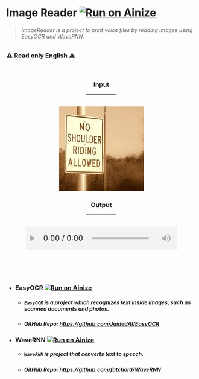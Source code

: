 # Image Reader [![Run on Ainize](https://ainize.ai/images/run_on_ainize_button.svg)](https://ainize.web.app/redirect?git_repo=https://github.com/Wook-2/callapi)
> ###### ImageReader is a project to print voice files by reading images using EasyOCR and WaveRNN.


### :warning: Read only English :warning:

<br>
<h3 align ='center'>Input</h3>
<hr style='margin:auto;width:80px'><br>
<p align='center'>
<img src ='https://raw.githubusercontent.com/Wook-2/ImageReader/master/static/post.jpeg'>
</p>
<h3 align ='center'>Output</h3>
<hr style='margin:auto;width:80px'><br>

<p align='center'>
<img src='https://github.com/Wook-2/ImageReader/blob/master/static/audiosample.png?raw=true' style='width:400px'>
</p>
<br><br>

#

- ### EasyOCR [![Run on Ainize](https://ainize.ai/images/run_on_ainize_button.svg)](https://ainize.web.app/redirect?git_repo=https://github.com/Wook-2/EasyOCR)

	- ##### `EasyOCR` is a project which recognizes text inside images, such as scanned documents and photos.
	- ##### GitHub Repo: https://github.com/JaidedAI/EasyOCR

- ### WaveRNN [![Run on Ainize](https://ainize.ai/images/run_on_ainize_button.svg)](https://ainize.web.app/redirect?git_repo=https://github.com/woomurf/WaveRNN)
	- ##### `WaveRNN` is project that converts text to speech.
	- ##### GitHub Repo: https://github.com/fatchord/WaveRNN